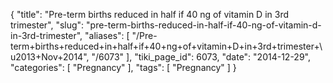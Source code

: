 {
    "title": "Pre-term births reduced in half if 40 ng of vitamin D in 3rd trimester",
    "slug": "pre-term-births-reduced-in-half-if-40-ng-of-vitamin-d-in-3rd-trimester",
    "aliases": [
        "/Pre-term+births+reduced+in+half+if+40+ng+of+vitamin+D+in+3rd+trimester+\u2013+Nov+2014",
        "/6073"
    ],
    "tiki_page_id": 6073,
    "date": "2014-12-29",
    "categories": [
        "Pregnancy"
    ],
    "tags": [
        "Pregnancy"
    ]
}